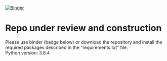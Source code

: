 [![Binder](https://mybinder.org/badge_logo.svg)](https://mybinder.org/v2/gh/regorigregory/FYP_PUBLIC.git/master)
<h1> Repo under review and construction </h1>
<p>Please use binder (badge below) or download the repository and install the required packages
described in the "requirements.txt" file. <br>
Python version: 3.8.4</p>